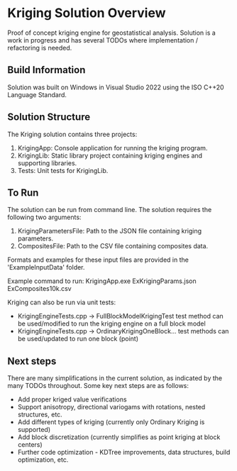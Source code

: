 # Kriging Solution Overview
Proof of concept kriging engine for geostatistical analysis.
Solution is a work in progress and has several TODOs where implementation / refactoring is needed.

## Build Information
Solution was built on Windows in Visual Studio 2022 using the ISO C++20 Language Standard. 

## Solution Structure
The Kriging solution contains three projects:
1. KrigingApp: Console application for running the kriging program.
2. KrigingLib: Static library project containing kriging engines and supporting libraries. 
3. Tests: Unit tests for KrigingLib.

## To Run
The solution can be run from command line. The solution requires the following two arguments:
 1. KrigingParametersFile: Path to the JSON file containing kriging parameters.
 2. CompositesFile: Path to the CSV file containing composites data.
 
 Formats and examples for these input files are provided in the 'ExampleInputData' folder. 

 Example command to run: KrigingApp.exe ExKrigingParams.json ExComposites10k.csv

 Kriging can also be run via unit tests:
* KrigingEngineTests.cpp -> FullBlockModelKrigingTest test method can be used/modified to run the kriging engine on a full block model
* KrigingEngineTests.cpp -> OrdinaryKrigingOneBlock... test methods can be used/updated to run one block (point)

## Next steps
There are many simplifications in the current solution, as indicated by the many TODOs throughout. Some key next steps are as follows:
* Add proper kriged value verifications
* Support anisotropy, directional variogams with rotations, nested structures, etc.
* Add different types of kriging (currently only Ordinary Kriging is supported)
* Add block discretization (currently simplifies as point kriging at block centers)
* Further code optimization - KDTree improvements, data structures, build optimization, etc.
